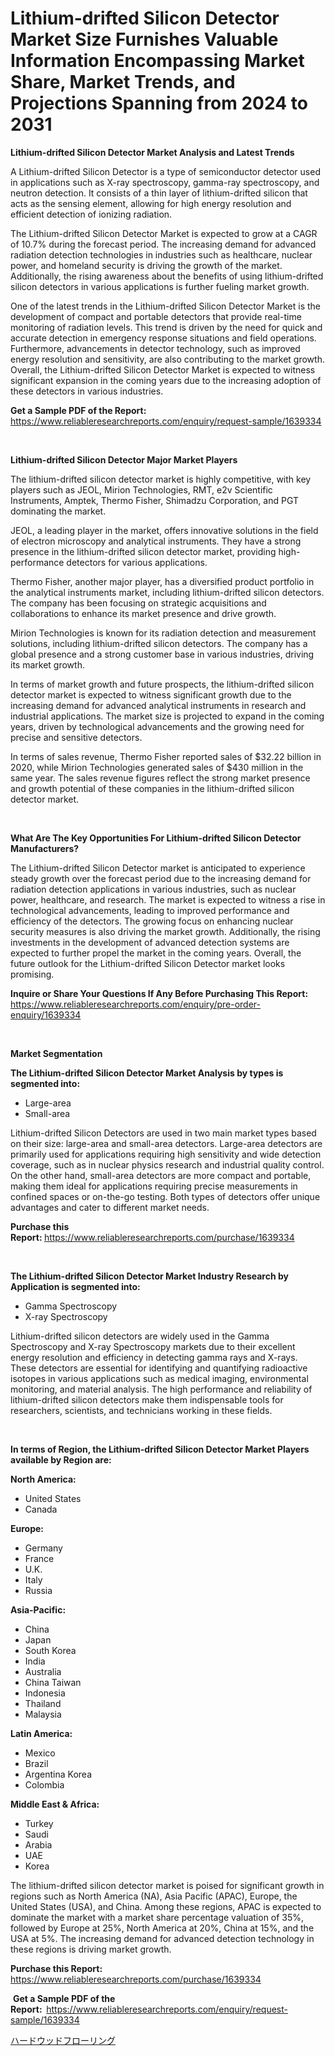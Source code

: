 <p><h1>Lithium-drifted Silicon Detector Market Size Furnishes Valuable Information Encompassing Market Share, Market Trends, and Projections Spanning from 2024 to 2031</h1></p><p><strong>Lithium-drifted Silicon Detector Market Analysis and Latest Trends</strong></p>
<p><p>A Lithium-drifted Silicon Detector is a type of semiconductor detector used in applications such as X-ray spectroscopy, gamma-ray spectroscopy, and neutron detection. It consists of a thin layer of lithium-drifted silicon that acts as the sensing element, allowing for high energy resolution and efficient detection of ionizing radiation.</p><p>The Lithium-drifted Silicon Detector Market is expected to grow at a CAGR of 10.7% during the forecast period. The increasing demand for advanced radiation detection technologies in industries such as healthcare, nuclear power, and homeland security is driving the growth of the market. Additionally, the rising awareness about the benefits of using lithium-drifted silicon detectors in various applications is further fueling market growth.</p><p>One of the latest trends in the Lithium-drifted Silicon Detector Market is the development of compact and portable detectors that provide real-time monitoring of radiation levels. This trend is driven by the need for quick and accurate detection in emergency response situations and field operations. Furthermore, advancements in detector technology, such as improved energy resolution and sensitivity, are also contributing to the market growth. Overall, the Lithium-drifted Silicon Detector Market is expected to witness significant expansion in the coming years due to the increasing adoption of these detectors in various industries.</p></p>
<p><strong>Get a Sample PDF of the Report:&nbsp;</strong> <a href="https://www.reliableresearchreports.com/enquiry/request-sample/1639334">https://www.reliableresearchreports.com/enquiry/request-sample/1639334</a></p>
<p>&nbsp;</p>
<p><strong>Lithium-drifted Silicon Detector Major Market Players</strong></p>
<p><p>The lithium-drifted silicon detector market is highly competitive, with key players such as JEOL, Mirion Technologies, RMT, e2v Scientific Instruments, Amptek, Thermo Fisher, Shimadzu Corporation, and PGT dominating the market.</p><p>JEOL, a leading player in the market, offers innovative solutions in the field of electron microscopy and analytical instruments. They have a strong presence in the lithium-drifted silicon detector market, providing high-performance detectors for various applications.</p><p>Thermo Fisher, another major player, has a diversified product portfolio in the analytical instruments market, including lithium-drifted silicon detectors. The company has been focusing on strategic acquisitions and collaborations to enhance its market presence and drive growth.</p><p>Mirion Technologies is known for its radiation detection and measurement solutions, including lithium-drifted silicon detectors. The company has a global presence and a strong customer base in various industries, driving its market growth.</p><p>In terms of market growth and future prospects, the lithium-drifted silicon detector market is expected to witness significant growth due to the increasing demand for advanced analytical instruments in research and industrial applications. The market size is projected to expand in the coming years, driven by technological advancements and the growing need for precise and sensitive detectors.</p><p>In terms of sales revenue, Thermo Fisher reported sales of $32.22 billion in 2020, while Mirion Technologies generated sales of $430 million in the same year. The sales revenue figures reflect the strong market presence and growth potential of these companies in the lithium-drifted silicon detector market.</p></p>
<p>&nbsp;</p>
<p><strong>What Are The Key Opportunities For Lithium-drifted Silicon Detector Manufacturers?</strong></p>
<p><p>The Lithium-drifted Silicon Detector market is anticipated to experience steady growth over the forecast period due to the increasing demand for radiation detection applications in various industries, such as nuclear power, healthcare, and research. The market is expected to witness a rise in technological advancements, leading to improved performance and efficiency of the detectors. The growing focus on enhancing nuclear security measures is also driving the market growth. Additionally, the rising investments in the development of advanced detection systems are expected to further propel the market in the coming years. Overall, the future outlook for the Lithium-drifted Silicon Detector market looks promising.</p></p>
<p><strong>Inquire or Share Your Questions If Any Before Purchasing This Report:</strong> <a href="https://www.reliableresearchreports.com/enquiry/pre-order-enquiry/1639334">https://www.reliableresearchreports.com/enquiry/pre-order-enquiry/1639334</a></p>
<p>&nbsp;</p>
<p><strong>Market Segmentation</strong></p>
<p><strong>The Lithium-drifted Silicon Detector Market Analysis by types is segmented into:</strong></p>
<p><ul><li>Large-area</li><li>Small-area</li></ul></p>
<p><p>Lithium-drifted Silicon Detectors are used in two main market types based on their size: large-area and small-area detectors. Large-area detectors are primarily used for applications requiring high sensitivity and wide detection coverage, such as in nuclear physics research and industrial quality control. On the other hand, small-area detectors are more compact and portable, making them ideal for applications requiring precise measurements in confined spaces or on-the-go testing. Both types of detectors offer unique advantages and cater to different market needs.</p></p>
<p><strong>Purchase this Report:&nbsp;</strong><a href="https://www.reliableresearchreports.com/purchase/1639334">https://www.reliableresearchreports.com/purchase/1639334</a></p>
<p>&nbsp;</p>
<p><strong>The Lithium-drifted Silicon Detector Market Industry Research by Application is segmented into:</strong></p>
<p><ul><li>Gamma Spectroscopy</li><li>X-ray Spectroscopy</li></ul></p>
<p><p>Lithium-drifted silicon detectors are widely used in the Gamma Spectroscopy and X-ray Spectroscopy markets due to their excellent energy resolution and efficiency in detecting gamma rays and X-rays. These detectors are essential for identifying and quantifying radioactive isotopes in various applications such as medical imaging, environmental monitoring, and material analysis. The high performance and reliability of lithium-drifted silicon detectors make them indispensable tools for researchers, scientists, and technicians working in these fields.</p></p>
<p>&nbsp;</p>
<p><strong>In terms of Region, the Lithium-drifted Silicon Detector Market Players available by Region are:</strong></p>
<p>
    <p> <strong> North America: </strong>
        <ul>
            <li>United States</li>
            <li>Canada</li>
        </ul>
        </p> 
    <p> <strong> Europe: </strong>
        <ul>
            <li>Germany</li>
            <li>France</li>
            <li>U.K.</li>
            <li>Italy</li>
            <li>Russia</li>
        </ul>
        </p> 
    <p> <strong> Asia-Pacific: </strong>
        <ul>
            <li>China</li>
            <li>Japan</li>
            <li>South Korea</li>
            <li>India</li>
            <li>Australia</li>
            <li>China Taiwan</li>
            <li>Indonesia</li>
            <li>Thailand</li>
            <li>Malaysia</li>
        </ul>
        </p> 
    <p> <strong> Latin America: </strong>
        <ul>
            <li>Mexico</li>
            <li>Brazil</li>
            <li>Argentina Korea</li>
            <li>Colombia</li>
        </ul>
        </p> 
    <p> <strong> Middle East & Africa: </strong>
        <ul>
            <li>Turkey</li>
            <li>Saudi</li>
            <li>Arabia</li>
            <li>UAE</li>
            <li>Korea</li>
        </ul>
    </p>
    </p>
<p><p>The lithium-drifted silicon detector market is poised for significant growth in regions such as North America (NA), Asia Pacific (APAC), Europe, the United States (USA), and China. Among these regions, APAC is expected to dominate the market with a market share percentage valuation of 35%, followed by Europe at 25%, North America at 20%, China at 15%, and the USA at 5%. The increasing demand for advanced detection technology in these regions is driving market growth.</p></p>
<p><strong>Purchase this Report: </strong><a href="https://www.reliableresearchreports.com/purchase/1639334">https://www.reliableresearchreports.com/purchase/1639334</a></p>
<p>&nbsp;<strong>Get a Sample PDF of the Report:&nbsp;&nbsp;</strong><a href="https://www.reliableresearchreports.com/enquiry/request-sample/1639334">https://www.reliableresearchreports.com/enquiry/request-sample/1639334</a></p>
<p><strong></strong></p>
<p><p><a href="https://github.com/SarahFahey88/Market-Research-Report-List-1/blob/main/369167812871.md">ハードウッドフローリング</a></p></p>